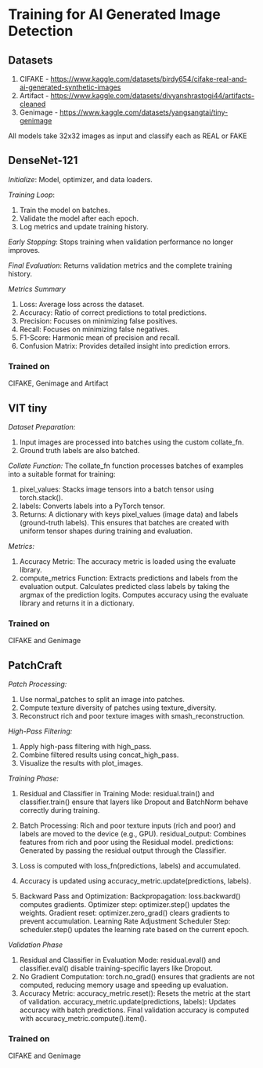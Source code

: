 #  **Training for AI Generated Image Detection**
##  **Datasets**
1. CIFAKE - https://www.kaggle.com/datasets/birdy654/cifake-real-and-ai-generated-synthetic-images
2. Artifact - https://www.kaggle.com/datasets/divyanshrastogi44/artifacts-cleaned
3. Genimage - https://www.kaggle.com/datasets/yangsangtai/tiny-genimage

All models take 32x32 images as input and classify each as REAL or FAKE

## **DenseNet-121**
*Initialize*: Model, optimizer, and data loaders.

*Training Loop*:
1. Train the model on batches.
2. Validate the model after each epoch.
3. Log metrics and update training history.

*Early Stopping*: Stops training when validation performance no longer improves.

*Final Evaluation*: Returns validation metrics and the complete training history.

*Metrics Summary*
1. Loss: Average loss across the dataset.
2. Accuracy: Ratio of correct predictions to total predictions.
3. Precision: Focuses on minimizing false positives.
4. Recall: Focuses on minimizing false negatives.
5. F1-Score: Harmonic mean of precision and recall.
6. Confusion Matrix: Provides detailed insight into prediction errors.

### **Trained on**
CIFAKE, Genimage and Artifact

##  **VIT tiny**
*Dataset Preparation:*
1. Input images are processed into batches using the custom collate_fn.
2. Ground truth labels are also batched.

*Collate Function:*
The collate_fn function processes batches of examples into a suitable format for training:
1. pixel_values: Stacks image tensors into a batch tensor using torch.stack().
2. labels: Converts labels into a PyTorch tensor.
3. Returns: A dictionary with keys pixel_values (image data) and labels (ground-truth labels).
This ensures that batches are created with uniform tensor shapes during training and evaluation.

*Metrics:*
1. Accuracy Metric:
The accuracy metric is loaded using the evaluate library.
2. compute_metrics Function:
Extracts predictions and labels from the evaluation output.
Calculates predicted class labels by taking the argmax of the prediction logits.
Computes accuracy using the evaluate library and returns it in a dictionary.

### **Trained on**
CIFAKE and Genimage

##  **PatchCraft**
*Patch Processing:*
1. Use normal_patches to split an image into patches.
2. Compute texture diversity of patches using texture_diversity.
3. Reconstruct rich and poor texture images with smash_reconstruction.

*High-Pass Filtering:*
1. Apply high-pass filtering with high_pass.
2. Combine filtered results using concat_high_pass.
3. Visualize the results with plot_images.

*Training Phase:*
1. Residual and Classifier in Training Mode: residual.train() and classifier.train() ensure that layers like Dropout and BatchNorm behave correctly during training.

2. Batch Processing:
Rich and poor texture inputs (rich and poor) and labels are moved to the device (e.g., GPU).
residual_output: Combines features from rich and poor using the Residual model.
predictions: Generated by passing the residual output through the Classifier.

3. Loss is computed with loss_fn(predictions, labels) and accumulated.

4. Accuracy is updated using accuracy_metric.update(predictions, labels).

5. Backward Pass and Optimization:
Backpropagation: loss.backward() computes gradients.
Optimizer step: optimizer.step() updates the weights.
Gradient reset: optimizer.zero_grad() clears gradients to prevent accumulation.
Learning Rate Adjustment
Scheduler Step: scheduler.step() updates the learning rate based on the current epoch.

*Validation Phase*
1. Residual and Classifier in Evaluation Mode: residual.eval() and classifier.eval() disable training-specific layers like Dropout.
2. No Gradient Computation: torch.no_grad() ensures that gradients are not computed, reducing memory usage and speeding up evaluation.
3. Accuracy Metric:
accuracy_metric.reset(): Resets the metric at the start of validation.
accuracy_metric.update(predictions, labels): Updates accuracy with batch predictions.
Final validation accuracy is computed with accuracy_metric.compute().item().

### **Trained on**
CIFAKE and Genimage
